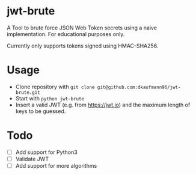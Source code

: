 # jwt-brute
A Tool to brute force JSON Web Token secrets using a naive implementation.
For educational purposes only.

Currently only supports tokens signed using HMAC-SHA256.

# Usage

- Clone repository with
```git clone git@github.com:dkaufmann96/jwt-brute.git```
- Start with
```python jwt-brute```
- Insert a valid JWT (e.g. from https://jwt.io) and the maximum length of keys to be guessed.

# Todo

- [ ] Add support for Python3
- [ ] Validate JWT
- [ ] Add support for more algorithms
